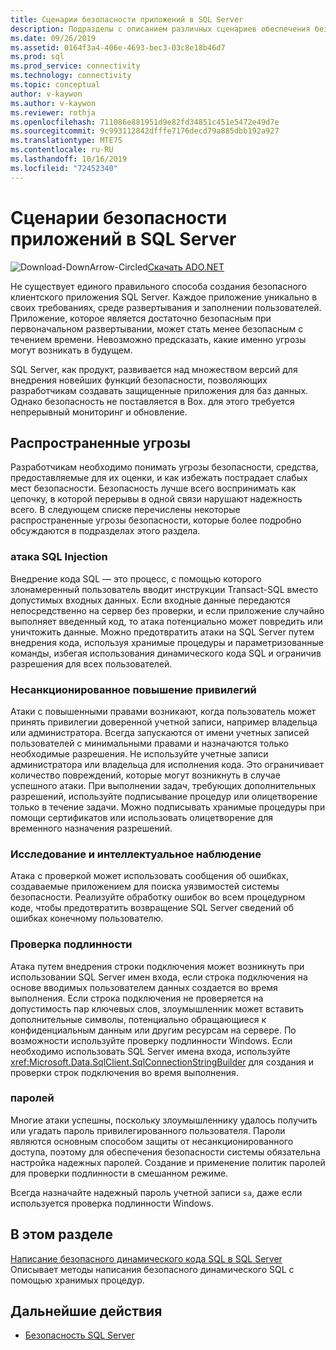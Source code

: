 ```yaml
---
title: Сценарии безопасности приложений в SQL Server
description: Подразделы с описанием различных сценариев обеспечения безопасности для приложений ADO.NET и SQL Server.
ms.date: 09/26/2019
ms.assetid: 0164f3a4-406e-4693-bec3-03c8e18b46d7
ms.prod: sql
ms.prod_service: connectivity
ms.technology: connectivity
ms.topic: conceptual
author: v-kaywon
ms.author: v-kaywon
ms.reviewer: rothja
ms.openlocfilehash: 711086e881951d9e82fd34851c451e5472e49d7e
ms.sourcegitcommit: 9c993112842dfffe7176decd79a885dbb192a927
ms.translationtype: MTE75
ms.contentlocale: ru-RU
ms.lasthandoff: 10/16/2019
ms.locfileid: "72452340"
---
```

# <a name="application-security-scenarios-in-sql-server"></a>Сценарии безопасности приложений в SQL Server

![Download-DownArrow-Circled](../../../ssdt/media/download.png)[Скачать ADO.NET](../../sql-connection-libraries.md#anchor-20-drivers-relational-access)

Не существует единого правильного способа создания безопасного клиентского приложения SQL Server. Каждое приложение уникально в своих требованиях, среде развертывания и заполнении пользователей. Приложение, которое является достаточно безопасным при первоначальном развертывании, может стать менее безопасным с течением времени. Невозможно предсказать, какие именно угрозы могут возникать в будущем.  
  
SQL Server, как продукт, развивается над множеством версий для внедрения новейших функций безопасности, позволяющих разработчикам создавать защищенные приложения для баз данных. Однако безопасность не поставляется в Box. для этого требуется непрерывный мониторинг и обновление.  
  
## <a name="common-threats"></a>Распространенные угрозы  
Разработчикам необходимо понимать угрозы безопасности, средства, предоставляемые для их оценки, и как избежать пострадает слабых мест безопасности. Безопасность лучше всего воспринимать как цепочку, в которой перерывы в одной связи нарушают надежность всего. В следующем списке перечислены некоторые распространенные угрозы безопасности, которые более подробно обсуждаются в подразделах этого раздела.  
  
### <a name="sql-injection"></a>атака SQL Injection  
Внедрение кода SQL — это процесс, с помощью которого злонамеренный пользователь вводит инструкции Transact-SQL вместо допустимых входных данных. Если входные данные передаются непосредственно на сервер без проверки, и если приложение случайно выполняет введенный код, то атака потенциально может повредить или уничтожить данные. Можно предотвратить атаки на SQL Server путем внедрения кода, используя хранимые процедуры и параметризованные команды, избегая использования динамического кода SQL и ограничив разрешения для всех пользователей.  
  
### <a name="elevation-of-privilege"></a>Несанкционированное повышение привилегий  
Атаки с повышенными правами возникают, когда пользователь может принять привилегии доверенной учетной записи, например владельца или администратора. Всегда запускаются от имени учетных записей пользователей с минимальными правами и назначаются только необходимые разрешения. Не используйте учетные записи администратора или владельца для исполнения кода. Это ограничивает количество повреждений, которые могут возникнуть в случае успешного атаки. При выполнении задач, требующих дополнительных разрешений, используйте подписывание процедур или олицетворение только в течение задачи. Можно подписывать хранимые процедуры при помощи сертификатов или использовать олицетворение для временного назначения разрешений.  
  
### <a name="probing-and-intelligent-observation"></a>Исследование и интеллектуальное наблюдение  
Атака с проверкой может использовать сообщения об ошибках, создаваемые приложением для поиска уязвимостей системы безопасности. Реализуйте обработку ошибок во всем процедурном коде, чтобы предотвратить возвращение SQL Server сведений об ошибках конечному пользователю.  
  
### <a name="authentication"></a>Проверка подлинности  
Атака путем внедрения строки подключения может возникнуть при использовании SQL Server имен входа, если строка подключения на основе вводимых пользователем данных создается во время выполнения. Если строка подключения не проверяется на допустимость пар ключевых слов, злоумышленник может вставить дополнительные символы, потенциально обращающиеся к конфиденциальным данным или другим ресурсам на сервере. По возможности используйте проверку подлинности Windows. Если необходимо использовать SQL Server имена входа, используйте <xref:Microsoft.Data.SqlClient.SqlConnectionStringBuilder> для создания и проверки строк подключения во время выполнения.  
  
### <a name="passwords"></a>паролей  
Многие атаки успешны, поскольку злоумышленнику удалось получить или угадать пароль привилегированного пользователя. Пароли являются основным способом защиты от несанкционированного доступа, поэтому для обеспечения безопасности системы обязательна настройка надежных паролей. Создание и применение политик паролей для проверки подлинности в смешанном режиме.  
  
Всегда назначайте надежный пароль учетной записи `sa`, даже если используется проверка подлинности Windows.  
  
## <a name="in-this-section"></a>В этом разделе  
[Написание безопасного динамического кода SQL в SQL Server](writing-secure-dynamic-sql.md)  
Описывает методы написания безопасного динамического SQL с помощью хранимых процедур.  

## <a name="next-steps"></a>Дальнейшие действия
- [Безопасность SQL Server](sql-server-security.md)
